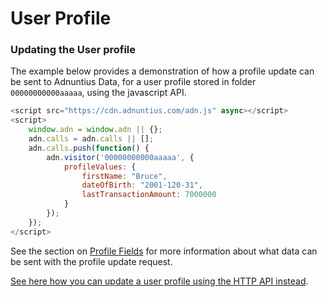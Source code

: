 # User Profile

### Updating the User profile

The example below provides a demonstration of how a profile update can be sent to Adnuntius Data, for a user profile stored in folder `00000000000aaaaa`, using the javascript API.

```javascript
<script src="https://cdn.adnuntius.com/adn.js" async></script>
<script>
    window.adn = window.adn || {};
    adn.calls = adn.calls || [];
    adn.calls.push(function() {
        adn.visitor('00000000000aaaaa', {
            profileValues: {
                firstName: "Bruce",
                dateOfBirth: "2001-120-31",
                lastTransactionAmount: 7000000
            }
        });
    });
</script>
```

See the section on [Profile Fields](../fields.md) for more information about what data can be sent with the profile update request.

[See here how you can update a user profile using the HTTP API instead](../http/http-profile.md).

